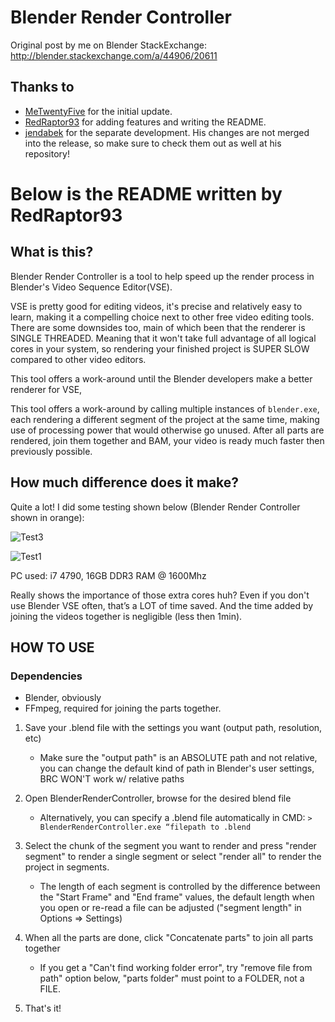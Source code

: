 # Blender Render Controller

Original post by me on Blender StackExchange: http://blender.stackexchange.com/a/44906/20611

## Thanks to

* [MeTwentyFive](https://github.com/MeTwentyFive/BlenderRenderController) for the initial update.
* [RedRaptor93](https://github.com/RedRaptor93/BlenderRenderController/) for adding features and writing the README.
* [jendabek](https://github.com/jendabek/BlenderRenderController) for the separate development. His changes are not merged into the release, so make sure to check them out as well at his repository!

# Below is the README written by RedRaptor93

## What is this?
Blender Render Controller is a tool to help speed up the render process in Blender's Video Sequence Editor(VSE).

VSE is pretty good for editing videos, it's precise and relatively easy to learn, making it a compelling choice next to other free video editing tools. There are some downsides too, main of which been that the renderer is SINGLE THREADED. Meaning that it won't take full advantage of all logical cores in your system, so rendering your finished project is SUPER SLOW compared to other video editors.

This tool offers a work-around until the Blender developers make a better renderer for VSE, 

This tool offers a work-around by calling multiple instances of `blender.exe`, each rendering a different segment of the project at the same time, making use of processing power that would otherwise go unused. After all parts are rendered, join them together and BAM, your video is ready much faster then previously possible.

## How much difference does it make?
Quite a lot! I did some testing shown below (Blender Render Controller shown in orange):

![Test3](https://app.box.com/representation/file_version_147671500287/image_2048/1.png?shared_name=u90snyjbzslz0zszwges1helzmyz6b8y)

![Test1](https://app.box.com/representation/file_version_147672318497/image_2048/1.png?shared_name=i1bwfn03tie6ieehwnz7mbp4lu700gzy)

PC used: i7 4790, 16GB DDR3 RAM @ 1600Mhz

Really shows the importance of those extra cores huh? Even if you don't use Blender VSE often, that’s a LOT of time saved. And the time added by joining the videos together is negligible (less then 1min).

## HOW TO USE

### Dependencies
- Blender, obviously
- FFmpeg, required for joining the parts together.

1. Save your .blend file with the settings you want (output path, resolution, etc)

	- Make sure the "output path" is an ABSOLUTE path and not relative, you can change the default kind of path in Blender's user settings, BRC WON'T work w/ relative paths
	
2. Open BlenderRenderController, browse for the desired blend file

	- Alternatively, you can specify a .blend file automatically in CMD: `> BlenderRenderController.exe “filepath to .blend`
	
3. Select the chunk of the segment you want to render and press "render segment" to render a single segment or select "render all" to render the project in segments.

	- The length of each segment is controlled by the difference between the "Start Frame" and "End frame" values, the default length when you open or re-read a file can be adjusted ("segment length" in Options => Settings)
	
4. When all the parts are done, click "Concatenate parts" to join all parts together

	- If you get a "Can't find working folder error", try "remove file from path" option below, "parts folder" must point to a FOLDER, not a FILE.
	
5. That's it!
